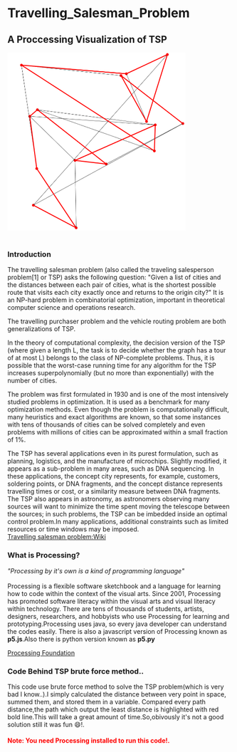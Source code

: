 # Travelling_Salesman_Problem

## A Proccessing Visualization of TSP

<div>
<img src="github.png" alt="Travelling salesman" style="width:400px;height:400px;">
</div>

<!-- @import "[TOC]" {cmd="toc" depthFrom=1 depthTo=6 orderedList=false} -->

<br>

<div>

  <h3>Introduction</h3>
  <p>
  The travelling salesman problem (also called the traveling salesperson problem[1] or TSP) asks the following question: "Given a list of cities and the distances between each pair of cities, what is the shortest possible route that visits each city exactly once and returns to the origin city?" It is an NP-hard problem in combinatorial optimization, important in theoretical computer science and operations research.

The travelling purchaser problem and the vehicle routing problem are both generalizations of TSP.

In the theory of computational complexity, the decision version of the TSP (where given a length L, the task is to decide whether the graph has a tour of at most L) belongs to the class of NP-complete problems. Thus, it is possible that the worst-case running time for any algorithm for the TSP increases superpolynomially (but no more than exponentially) with the number of cities.

The problem was first formulated in 1930 and is one of the most intensively studied problems in optimization. It is used as a benchmark for many optimization methods. Even though the problem is computationally difficult, many heuristics and exact algorithms are known, so that some instances with tens of thousands of cities can be solved completely and even problems with millions of cities can be approximated within a small fraction of 1%.

The TSP has several applications even in its purest formulation, such as planning, logistics, and the manufacture of microchips. Slightly modified, it appears as a sub-problem in many areas, such as DNA sequencing. In these applications, the concept city represents, for example, customers, soldering points, or DNA fragments, and the concept distance represents travelling times or cost, or a similarity measure between DNA fragments. The TSP also appears in astronomy, as astronomers observing many sources will want to minimize the time spent moving the telescope between the sources; in such problems, the TSP can be imbedded inside an optimal control problem.In many applications, additional constraints such as limited resources or time windows may be imposed.<br>
<a href="https://en.wikipedia.org/wiki/Travelling_salesman_problem" target="_blank">Travelling salesman problem:Wiki</a>

  </p>
  <div>
  <h3>What is Processing?</h3>
  <p>
  <i>"Processing by it's own is a kind of programming language"</i><br>
  <br>
  Processing is a flexible software sketchbook and a language for learning how to code within the context of the visual arts. Since 2001, Processing has promoted software literacy within the visual arts and visual literacy within technology. There are tens of thousands of students, artists, designers, researchers, and hobbyists who use Processing for learning and prototyping.Processing uses java, so every java developer can understand the codes easily. There is also a javascript version of Processing known as <strong>p5.js</strong>.Also there is python version known as <strong>p5.py</strong>
  <p>
  <a href="https://processing.org/" target="_blank">Processing Foundation</a>

  </p>
  </p>
  <div>
  <div>
  <h3>Code Behind TSP brute force method..</h3>
  <p>
  This code use brute force method to solve the TSP problem(which is very bad I know..).I simply calculated the distance between very point in space, summed them, and stored them in a variable. Compared every path distance,the path which output the least distance is highlighted with red bold line.This will take a great amount of time.So,obivously it's not a good solution still it was fun 😄!. 
  </p>
  </div>
</div>

<h4 style="color:red;">Note: You need Processing installed to run this code!.</h4>
